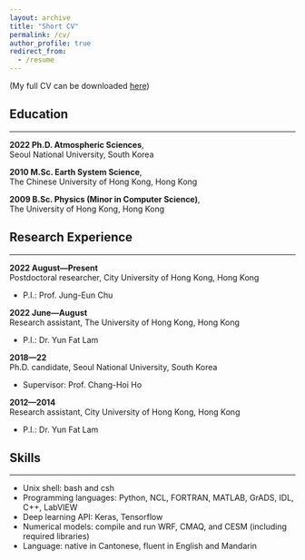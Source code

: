 ```yaml
---
layout: archive
title: "Short CV"
permalink: /cv/
author_profile: true
redirect_from:
  - /resume
---
```


(My full CV can be downloaded [here](/files/cv_steven.pdf))

## Education

---

**2022 Ph.D. Atmospheric Sciences**,
<br>Seoul National University, South Korea

**2010 M.Sc. Earth System Science**,
<br>The Chinese University of Hong Kong, Hong Kong

**2009 B.Sc. Physics (Minor in Computer Science)**,
<br>The University of Hong Kong, Hong Kong

## Research Experience

---

**2022 August—Present**
<br>Postdoctoral researcher, City University of Hong Kong, Hong Kong
- P.I.: Prof. Jung-Eun Chu

**2022 June—August**
<br>Research assistant, The University of Hong Kong, Hong Kong
- P.I.: Dr. Yun Fat Lam

**2018—22**
<br>Ph.D. candidate, Seoul National University, South Korea
- Supervisor: Prof. Chang-Hoi Ho

**2012—2014**
<br>Research assistant, City University of Hong Kong, Hong Kong
- P.I.: Dr. Yun Fat Lam

## Skills

---

- Unix shell: bash and csh
- Programming languages: Python, NCL, FORTRAN, MATLAB, GrADS, IDL, C++, LabVIEW
- Deep learning API: Keras, Tensorflow
- Numerical models: compile and run WRF, CMAQ, and CESM (including required libraries)
- Language: native in Cantonese, fluent in English and Mandarin
